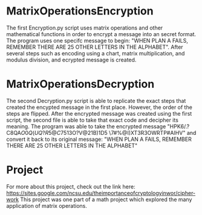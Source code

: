 # MatrixOperationsEncryption
The first Encryption.py script uses matrix operations and other mathematical functions in order to encrypt a message into an secret format. The program uses one specifc message to begin: "WHEN PLAN A FAILS, REMEMBER THERE ARE 25 OTHER LETTERS IN THE ALPHABET". After several steps such as encoding using a chart, matrix multiplication, and modulus division, and ecrypted message is created. 

# MatrixOperationsDecryption
The second Decryption.py script is able to replicate the exact steps that created the encypted message in the first place. However, the order of the steps are flipped. After the encrypted message was created using the first script, the second file is able to take that exact code and decipher its meaning. The program was able to take the encrypted message "HPK6/.?C8QA$O0Q(UQ?R5@C75%A1T3V#%HA$13O?V@21B)1D5 \7#%@I)XT3R3OWRTP#AIHV" and convert it back to its original message: "WHEN PLAN A FAILS, REMEMBER THERE ARE 25 OTHER LETTERS IN THE ALPHABET"

# Project
For more about this project, check out the link here: https://sites.google.com/ncsu.edu/theimportanceofcryptologyinwor/cipher-work
This project was one part of a math project which explored the many application of matrix operations.
